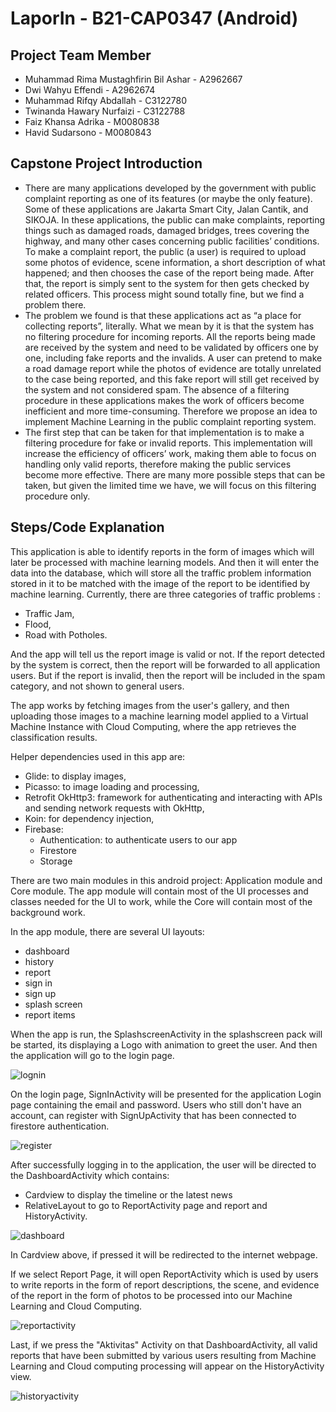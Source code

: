 LaporIn - B21-CAP0347 (Android)
=

Project Team Member
-
- Muhammad Rima Mustaghfirin Bil Ashar - A2962667
- Dwi Wahyu Effendi - A2962674
- Muhammad Rifqy Abdallah - C3122780
- Twinanda Hawary Nurfaizi - C3122788
- Faiz Khansa Adrika - M0080838
- Havid Sudarsono - M0080843

Capstone Project Introduction
-
- There are many applications developed by the government with public complaint reporting as one of its features (or maybe the only feature). Some of these applications are Jakarta Smart City, Jalan Cantik, and SIKOJA. In these applications, the public can make complaints, reporting things such as damaged roads, damaged bridges, trees covering the highway, and many other cases concerning public facilities’ conditions.
To make a complaint report, the public (a user) is required to upload some photos of evidence, scene information, a short description of what happened; and then chooses the case of the report being made. After that, the report is simply sent to the system for then gets checked by related officers. This process might sound totally fine, but we find a problem there.
- The problem we found is that these applications act as “a place for collecting reports”, literally. What we mean by it is that the system has no filtering procedure for incoming reports. All the reports being made are received by the system and need to be validated by officers one by one, including fake reports and the invalids. A user can pretend to make a road damage report while the photos of evidence are totally unrelated to the case being reported, and this fake report will still get received by the system and not considered spam. The absence of a filtering procedure in these applications makes the work of officers become inefficient and more time-consuming. Therefore we propose an idea to implement Machine Learning in the public complaint reporting system.
- The first step that can be taken for that implementation is to make a filtering procedure for fake or invalid reports. This implementation will increase the efficiency of officers’ work, making them able to focus on handling only valid reports, therefore making the public services become more effective. There are many more possible steps that can be taken, but given the limited time we have, we will focus on this filtering procedure only.

Steps/Code Explanation
-

This application is able to identify reports in the form of images which will later be processed with machine learning models. And then it will enter the data into the database, which will store all the traffic problem information stored in it to be matched with the image of the report to be identified by machine learning. Currently, there are three categories of traffic problems :
- Traffic Jam,
- Flood,
- Road with Potholes.

And the app will tell us the report image is valid or not. If the report detected by the system is correct, then the report will be forwarded to all application users. But if the report is invalid, then the report will be included in the spam category, and not shown to general users.

The app works by fetching images from the user's gallery, and then uploading those images to a machine learning model applied to a Virtual Machine Instance with Cloud Computing, where the app retrieves the classification results.

Helper dependencies used in this app are:
- Glide: to display images,
- Picasso: to image loading and processing,
- Retrofit OkHttp3: framework for authenticating and interacting with APIs and sending network requests with OkHttp,
- Koin: for dependency injection,
- Firebase: 
  - Authentication: to authenticate users to our app
  - Firestore
  - Storage

There are two main modules in this android project: Application module and Core module. The app module will contain most of the UI processes and classes needed for the UI to work, while the Core will contain most of the background work.

In the app module, there are several UI layouts:
- dashboard
- history
- report
- sign in
- sign up
- splash screen
- report items

When the app is run, the SplashscreenActivity in the splashscreen pack will be started, its displaying a Logo with animation to greet the user. And then the application will go to the login page.

![lognin](./lognin.jpeg)

On the login page, SignInActivity will be presented for the application Login page containing the email and password. Users who still don't have an account, can register with SignUpActivity that has been connected to firestore authentication.

![register](./register.jpeg)

After successfully logging in to the application, the user will be directed to the DashboardActivity which contains:
- Cardview to display the timeline or the latest news
- RelativeLayout to go to ReportActivity page and report and HistoryActivity.

![dashboard](./dashboard.jpg)

In Cardview above, if pressed it will be redirected to the internet webpage.

If we select Report Page, it will open ReportActivity which is used by users to write reports in the form of report descriptions, the scene, and evidence of the report in the form of photos to be processed into our Machine Learning and Cloud Computing.

![reportactivity](./reportactivity.jpeg)

Last, if we press the "Aktivitas" Activity on that DashboardActivity, all valid reports that have been submitted by various users resulting from Machine Learning and Cloud computing processing will appear on the HistoryActivity view.

![historyactivity](./historyactivity.jpeg)
